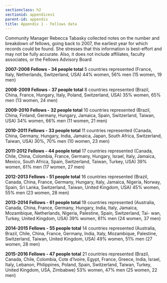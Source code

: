 ```yaml
---
sectionclass: h2
sectionid: appendices1  
parent-id: appendix
title: Appendix 1 - Fellows data
---
```


Community Manager Rebecca Tabasky collected notes on the number and breakdown of fellows, going back to 2007, the earliest year for which records could be found. She stresses that this information is best-effort and may not be fully accurate. Also, it does not include affiliates, faculty associates, or the Fellows Advisory Board

**2007-2008 Fellows - 34 people total**
5 countries represented (France, Italy, Netherlands, Switzerland, USA) 44% women, 56% men (15 women, 19 men)

**2008-2009 Fellows - 37 people total**
8 countries represented (Brazil, China, France, Hungary, Italy, Poland, Switzerland, USA) 35% women, 65% men (13 women, 24 men)

**2009-2010 Fellows - 32 people total**
10 countries represented (Brazil, China, Finland, Germany, Hungary, Jamaica, Spain, Switzerland, Taiwan, USA) 34% women, 66% men (11 women, 21 men)

**2010-2011 Fellows - 33 people total**
11 countries represented (Canada, China, Germany, Hungary, India, Jamaica, Japan, South Africa, Switzerland, Taiwan, USA) 30%, 70% men (10 women, 23 men)

**2011-2012 Fellows - 44 people total**
17 countries represented (Canada, Chile, China, Colombia, France, Germany, Hungary, Israel, Italy, Jamaica, Mexico, South Africa, Spain, Switzerland, Taiwan, Turkey, USA) 39% women, 61% men (17 women, 27 men)

**2012-2013 Fellows - 51 people total**
16 countries represented (Brazil, Canada, China, France, Germany, Hungary, Italy, Jamaica, Nigeria, Norway, Spain, Sri Lanka, Switzerland, Taiwan, United Kingdom, USA) 45% women, 55% men (23 women, 28 men)

**2013-2014 Fellows - 61 people total**
19 countries represented (Australia, Canada, China, France, Germany, Hungary, India, Italy, Jamaica, Mozambique, Netherlands, Nigeria, Palestine, Spain, Switzerland, Tai- wan, Turkey, United Kingdom, USA) 39% women, 61% men
(24 women, 37 men)

**2014-2015 Fellows - 55 people total**
14 countries represented (Australia, Brazil, Chile, China, France, Germany, India, Italy, Mozambique, Palestine, Switzerland, Taiwan, United Kingdom, USA) 49% women, 51% men (27 women, 28 men)

**2015-2016 Fellows - 47 people total**
21 countries represented (Brazil, Canada, Chile, Colombia, Cote d’Ivoire, Egypt, France, Greece, India, Israel, Italy, Lebanon, Philippines, Poland, Spain, Switzerland, Taiwan, Turkey, United Kingdom, USA, Zimbabwe) 53% women, 47% men
(25 women, 22 men)
